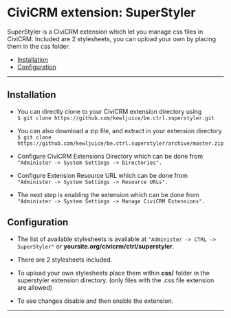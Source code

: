 # CiviCRM extension: SuperStyler

SuperStyler is a CiviCRM extension which let you manage css files in CiviCRM. Included are 2 stylesheets, you can upload your own by placing them in the css folder.
- [Installation](#installation)
- [Configuration](#configuration)

***

## Installation

- You can directly clone to your CiviCRM extension directory using<br>
```$ git clone https://github.com/kewljuice/be.ctrl.superstyler.git```

- You can also download a zip file, and extract in your extension directory<br>
```$ git clone https://github.com/kewljuice/be.ctrl.superstyler/archive/master.zip```

- Configure CiviCRM Extensions Directory which can be done from<br>
```"Administer -> System Settings -> Directories".```

- Configure Extension Resource URL which can be done from<br>
```"Administer -> System Settings -> Resource URLs".```

- The next step is enabling the extension which can be done from<br> 
```"Administer -> System Settings -> Manage CiviCRM Extensions".```

## Configuration

- The list of available stylesheets is available at ```"Administer -> CTRL -> SuperStyler"``` or **yoursite.org/civicrm/ctrl/superstyler**. 

- There are 2 stylesheets included.

- To upload your own stylesheets place them within **css/** folder in the superstyler extension directory. (only files with the .css file extension are allowed)

- To see changes disable and then enable the extension.

***
